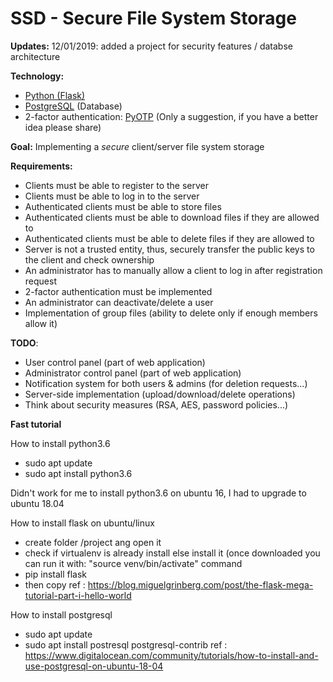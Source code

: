 # SSD - Secure File System Storage

**Updates:**
12/01/2019: added a project for security features / databse architecture

**Technology:** 

 - [Python (Flask)](http://flask.pocoo.org/)
 - [PostgreSQL](https://www.postgresql.org/) (Database)
 - 2-factor authentication: [PyOTP](https://pyotp.readthedocs.io/en/latest/) (Only a suggestion, if you have a better idea please share)

**Goal:** Implementing a *secure* client/server file system storage

**Requirements:**

 - Clients must be able to register to the server
 - Clients must be able to log in to the server
 - Authenticated clients must be able to store files
 - Authenticated clients must be able to download files if they are allowed to
 - Authenticated clients must be able to delete files if they are allowed to
 - Server is not a trusted entity, thus, securely transfer the public keys to the client and check ownership
 - An administrator has to manually allow a client to log in after registration request
 - 2-factor authentication must be implemented
 - An administrator can deactivate/delete a user
 - Implementation of group files (ability to delete only if enough members allow it)

**TODO**:
- User control panel (part of web application)
- Administrator control panel (part of web application)
- Notification system for both users & admins (for deletion requests...)
- Server-side implementation (upload/download/delete operations)
- Think about security measures (RSA, AES, password policies...)

**Fast tutorial**

How to install python3.6
- sudo apt update
- sudo apt install python3.6

Didn't work for me to install python3.6 on ubuntu 16, I had to upgrade to ubuntu 18.04

How to install flask on ubuntu/linux 
- create folder /project ang open it
- check if virtualenv is already install else install it
(once downloaded you can run it with: "source venv/bin/activate" command
- pip install flask
- then copy
ref : https://blog.miguelgrinberg.com/post/the-flask-mega-tutorial-part-i-hello-world

How to install postgresql
- sudo apt update
- sudo apt install postresql postgresql-contrib
ref : https://www.digitalocean.com/community/tutorials/how-to-install-and-use-postgresql-on-ubuntu-18-04

